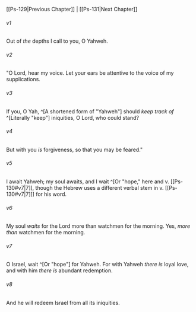 ﻿---
aliases:
  - Psalms 130
---

[[Ps-129|Previous Chapter]] | [[Ps-131|Next Chapter]]

###### v1
Out of _the_ depths I call to you, O Yahweh.

###### v2
"O Lord, hear my voice.
Let your ears be attentive
to the voice of my supplications.

###### v3
If you, O Yah, ^[A shortened form of "Yahweh"] should _keep track of_ ^[Literally "keep"] iniquities,
O Lord, who could stand?

###### v4
But with you _is_ forgiveness,
so that you may be feared."

###### v5
I await Yahweh; my soul awaits,
and I wait ^[Or "hope," here and v. [[Ps-130#v7|7]], though the Hebrew uses a different verbal stem in v. [[Ps-130#v7|7]]] for his word.

###### v6
My soul _waits_ for the Lord
more than watchmen for the morning.
Yes, _more than_ watchmen for the morning.

###### v7
O Israel, wait ^[Or "hope"] for Yahweh.
For with Yahweh _there is_ loyal love,
and with him _there is_ abundant redemption.

###### v8
And he will redeem Israel
from all its iniquities.